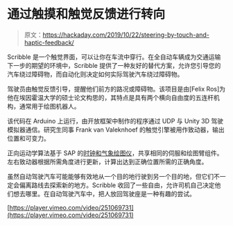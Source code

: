 # 通过触摸和触觉反馈进行转向

> 原文：<https://hackaday.com/2019/10/22/steering-by-touch-and-haptic-feedback/>

Scribble 是一个触觉界面，可以让你在车流中穿行。在全自动车辆成为交通运输下一步的期望的环境中，Scribble 提供了一种友好的替代方案，允许您引导您的汽车绕过障碍物，而自动化则决定如何实际驾驶汽车绕过障碍物。

驾驶员由触觉反馈引导，提醒他们前方的路况或障碍物。该项目是由[Felix Ros]为他在埃因霍温大学的硕士论文构思的，其特点是具有两个横向自由度的五连杆机构，通常用于绘图机器人。

该代码在 Arduino 上运行，由开放框架中制作的程序通过 UDP 与 Unity 3D 驾驶模拟器通信。研究生同事 Frank van Valeknhoef 的触觉引擎被用作致动器，输出位置和可变力。

正向运动学算法基于 SAP 的[时钟和气象绘图仪](https://blogs.sap.com/2015/09/17/plot-clock-weather-station/)，共享相同的伺服和绘图臂组件。左右致动器根据所需角度进行更新，计算出达到正确位置所需的正确角度。

虽然自动驾驶汽车可能能够有效地从一个目的地行驶到另一个目的地，但它们不一定会偏离路线去探索新的地方。Scribble 收回了一些自由，允许司机自己决定他们想去哪里。在自动驾驶汽车中，把人放回驾驶座是一种有趣的尝试。

[https://player.vimeo.com/video/251069731](https://player.vimeo.com/video/251069731)